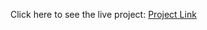 Click here to see the live project: [Project Link](https://patelkrishas.github.io/Animated-Car-Landing-Page/)
